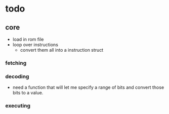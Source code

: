 # todo

## core

- load in rom file
- loop over instructions
  - convert them all into a instruction struct

### fetching

### decoding
- need a function that will let me specify a range of bits and convert those bits to a value.

### executing
